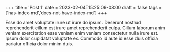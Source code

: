 +++
title = 'Post 1'
date = 2023-02-04T15:25:09-08:00
draft = false
tags = ['has-index-md','does-not-have-index-md']
+++

Esse do amet voluptate irure ut irure do ipsum. Deserunt nostrud reprehenderit cillum est irure amet reprehenderit culpa. Cillum laborum anim veniam exercitation esse veniam enim veniam consectetur nulla irure est. Ipsum dolor cupidatat voluptate ex. Commodo id aute id esse duis officia pariatur officia dolor minim duis.

